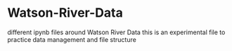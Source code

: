 # Watson-River-Data
different ipynb files around Watson River Data
this is an experimental file to practice data management and file structure
